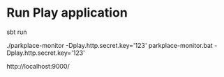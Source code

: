 Run Play application
====
  
sbt run


./parkplace-monitor -Dplay.http.secret.key='123'
parkplace-monitor.bat -Dplay.http.secret.key='123'

http://localhost:9000/